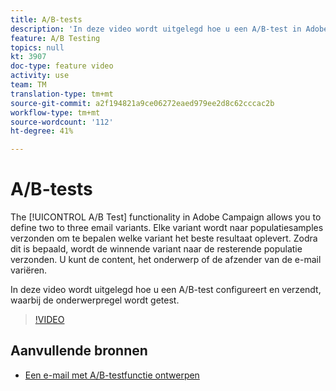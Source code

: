 ```yaml
---
title: A/B-tests
description: 'In deze video wordt uitgelegd hoe u een A/B-test in Adobe Campaign Standard configureert en verzendt en de onderwerpregel test. '
feature: A/B Testing
topics: null
kt: 3907
doc-type: feature video
activity: use
team: TM
translation-type: tm+mt
source-git-commit: a2f194821a9ce06272eaed979ee2d8c62cccac2b
workflow-type: tm+mt
source-wordcount: '112'
ht-degree: 41%

---
```



# A/B-tests

The [!UICONTROL A/B Test] functionality in Adobe Campaign allows you to define two to three email variants. Elke variant wordt naar populatiesamples verzonden om te bepalen welke variant het beste resultaat oplevert. Zodra dit is bepaald, wordt de winnende variant naar de resterende populatie verzonden. U kunt de content, het onderwerp of de afzender van de e-mail variëren.

In deze video wordt uitgelegd hoe u een A/B-test configureert en verzendt, waarbij de onderwerpregel wordt getest.

>[!VIDEO](https://video.tv.adobe.com/v/18480?quality=12)

## Aanvullende bronnen

* [Een e-mail met A/B-testfunctie ontwerpen](https://docs.adobe.com/help/en/campaign-standard/using/communication-channels/email-messages/designing-an-a-b-test-email.html)
